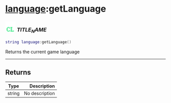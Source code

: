 # [language](../language/README.md):getLanguage

### <img src="../../.gitbook/assets/client.png" width="32" height="32" /> $TITLE_NAME$

```lua
string language:getLanguage()
```

Returns the current game language<br>

-----------------
## Returns

| Type   | Description |
| ------ | ----------: |
| string | No description |
